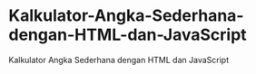 # Kalkulator-Angka-Sederhana-dengan-HTML-dan-JavaScript
Kalkulator Angka Sederhana dengan HTML dan JavaScript
